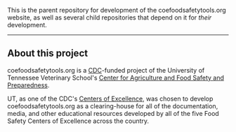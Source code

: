 This is the parent repository for development of the coefoodsafetytools.org website, as well as several child repositories that depend on it for _their_ development.

---

## About this project

coefoodsafetytools.org is a [CDC](https://cdc.gov)-funded project of the University of Tennessee Veterinary School's [Center for Agriculture and Food Safety and Preparedness](http://www.vet.utk.edu/cafsp/).

UT, as one of the CDC's [Centers of Excellence](https://www.cdc.gov/foodsafety/centers/index.html), was chosen to develop coefoodsafetytools.org as a clearing-house for all of the documentation, media, and other educational resources developed by all of the five Food Safety Centers of Excellence across the country.
